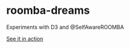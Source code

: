 roomba-dreams
=============

Experiments with D3 and @SelfAwareROOMBA

[See it in action](http://gigasquid.github.com/roomba-dreams/)

